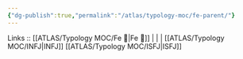 ```yaml
---
{"dg-publish":true,"permalink":"/atlas/typology-moc/fe-parent/"}
---
```


Links :: [[ATLAS/Typology MOC/Fe 💉\|Fe 💉]] |  |  | 
[[ATLAS/Typology MOC/INFJ\|INFJ]]
[[ATLAS/Typology MOC/ISFJ\|ISFJ]]